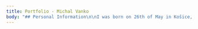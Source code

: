 ```yaml
---
title: Portfolio - Michal Vanko
body: "## Personal Information\n\nI was born on 26th of May in Košice, Slovakia and I still live here.\n\n### Hobbies:\n\nI enjoy playing basketball with my friends. I also like to play other team sports like football and hockey. I also play squash and table tennis. Once I've won a competition in squash at my university. During summer I love water skiing and swimming in a nearby lake.  \nI am very passionate about music. I've also tried some software for composing music but I am not really hooked into that yet. From time to time I enjoy playing board games with my friends.\n\n### Interests:\n\nI like to explore new technologies and I'm passionate about _Open Source movement_, _Internet of Things_ applications and _Linux desktop evolution_.  \nI am interested in modern software architecture and _reactive programming_.  \nI've attended various **tech conferences and hackathons**. I like them for all of the fascinating ideas that might be invented.  \nI've given presentations on various topics related to _web development_. You can [take a look at some of them here](#presentations).  \nI enjoy **teaching and explaining** how various technologies and techniques work to my colleagues for their better understanding.  \nI take advantage of **test driven development**.\n\n## Skills\n\nSlovak is my mother tongue and I've learned English as my second language. I speak English on advanced level.\n\nI'm an experienced _Linux Desktop_ user. I prefer to use open source libraries and technologies while I develop solutions.  \nI'm in good command of Office Tools and I've experience with image manipulation programs like _GIMP_ and _Inkscape_.  \nI can also compose music and sounds in _digital audio workstation_.\n\nI'm passionate about _software architecture_. My goal is to be able to design suitable solution for any kind of product. From small _presentation sites_, _IOT devices_, to large _enterprise applications running on cloud_.\n\nI do _public speaking_ and I am not afraid to share my knowledge and passion about technology.\n\nI'm advanced user of source code management tools _git_ and _svn_.\n\nI've a driving licence for category B \U0001F697."
---
```


